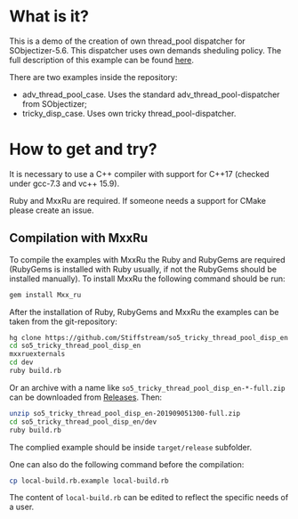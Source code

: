 # What is it?

This is a demo of the creation of own thread_pool dispatcher for SObjectizer-5.6.
This dispatcher uses own demands sheduling policy. The full description of this example can be found [here](https://github.com/Stiffstream/sobjectizer/wiki/SO-5.6-Tutorials-TrickyThreadPool-Intro).

There are two examples inside the repository:

* adv_thread_pool_case. Uses the standard adv_thread_pool-dispatcher from SObjectizer;
* tricky_disp_case. Uses own tricky thread_pool-dispatcher.

# How to get and try?

It is necessary to use a C++ compiler with support for C++17 (checked under gcc-7.3 and vc++ 15.9).

Ruby and MxxRu are required. If someone needs a support for CMake please create an issue.

## Compilation with MxxRu

To compile the examples with MxxRu the Ruby and RubyGems are required (RubyGems is installed with Ruby usually, if not the RubyGems should be installed manually).
To install MxxRu the following command should be run:

```sh
gem install Mxx_ru
```

After the installation of Ruby, RubyGems and MxxRu the examples can be taken from the git-repository:

```sh
hg clone https://github.com/Stiffstream/so5_tricky_thread_pool_disp_en
cd so5_tricky_thread_pool_disp_en
mxxruexternals
cd dev
ruby build.rb
```

Or an archive with a name like `so5_tricky_thread_pool_disp_en-*-full.zip` can be downloaded from [Releases](https://github.com/Stiffstream/so5_tricky_thread_pool_disp_en/releases). Then:

```sh
unzip so5_tricky_thread_pool_disp_en-201909051300-full.zip
cd so5_tricky_thread_pool_disp_en/dev
ruby build.rb
```

The complied example should be inside `target/release` subfolder.

One can also do the following command before the compilation:

```sh
cp local-build.rb.example local-build.rb
```

The content of `local-build.rb` can be edited to reflect the specific needs of a user.

